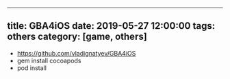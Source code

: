 
---
title: GBA4iOS
date: 2019-05-27 12:00:00
tags: others
category: [game, others]
---

- https://github.com/vladignatyev/GBA4iOS
- gem install cocoapods
- pod install

